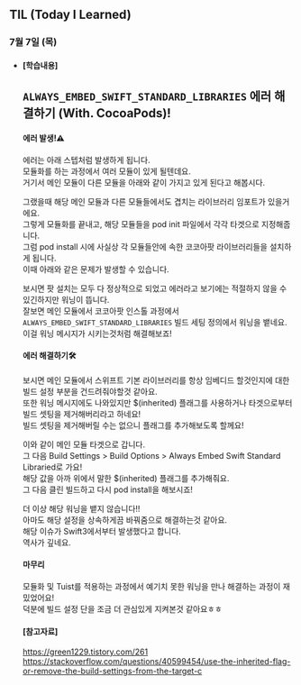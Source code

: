 ## TIL (Today I Learned)

### 7월 7일 (목)   

- #### [학습내용]    
  ## `ALWAYS_EMBED_SWIFT_STANDARD_LIBRARIES` 에러 해결하기 (With. CocoaPods)!      
  #### 에러 발생!⚠️      

  에러는 아래 스텝처럼 발생하게 됩니다.   
  모듈화를 하는 과정에서 여러 모듈이 있게 될텐데요.  
  거기서 메인 모듈이 다른 모듈을 아래와 같이 가지고 있게 된다고 해봅시다.    

  그랬을때 해당 메인 모듈과 다른 모듈들에서도 겹치는 라이브러리 임포트가 있을거에요.     
  그렇게 모듈화를 끝내고, 해당 모듈들을 pod init 파일에서 각각 타겟으로 지정해줍니다.     
  그럼 pod install 시에 사실상 각 모듈들안에 속한 코코아팟 라이브러리들을 설치하게 됩니다.    
  이때 아래와 같은 문제가 발생할 수 있습니다.     

  보시면 팟 설치는 모두 다 정상적으로 되었고 에러라고 보기에는 적절하지 않을 수 있긴하지만 워닝이 뜹니다.    
  잘보면 메인 모듈에서 코코아팟 인스톨 과정에서 `ALWAYS_EMBED_SWIFT_STANDARD_LIBRARIES` 빌드 세팅 정의에서 워닝을 뱉네요.    
  이걸 워닝 메시지가 시키는것처럼 해결해보죠!    

  #### 에러 해결하기🛠    

  보시면 메인 모듈에서 스위프트 기본 라이브러리를 항상 임베디드 할것인지에 대한 빌드 설정 부분을 건드려줘야할것 같아요.    
  또한 워닝 메시지에도 나와있지만 $(inherited) 플래그를 사용하거나 타겟으로부터 빌드 셋팅을 제거해버리라고 하네요!    
  빌드 셋팅을 제거해버릴 수는 없으니 플래그를 추가해보도록 할께요!    

  이와 같이 메인 모듈 타겟으로 갑니다.    
  그 다음 Build Settings > Build Options > Always Embed Swift Standard Libraried로 가요!    
  해당 값을 아까 위에서 말한 $(inherited) 플래그를 추가해줘요.    
  그 다음 클린 빌드하고 다시 pod install을 해보시죠!     

  더 이상 해당 워닝을 뱉지 않습니다!!    
  아마도 해당 설정을 상속하게끔 바꿔줌으로 해결하는것 같아요.    
  해당 이슈가 Swift3에서부터 발생했다고 합니다.     
  역사가 깊네요.     

  #### 마무리    

  모듈화 및 Tuist를 적용하는 과정에서 예기치 못한 워닝을 만나 해결하는 과정이 재밌었어요!    
  덕분에 빌드 설정 단을 조금 더 관심있게 지켜본것 같아요ㅎㅎ   

  #### [참고자료]    
  https://green1229.tistory.com/261   
  https://stackoverflow.com/questions/40599454/use-the-inherited-flag-or-remove-the-build-settings-from-the-target-c    
